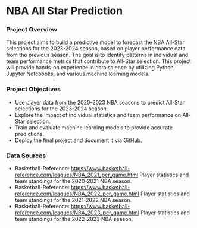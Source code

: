 # NBA All Star Prediction

### Project Overview
This project aims to build a predictive model to forecast the NBA All-Star selections for the 2023-2024 season, based on player performance data from the previous season. The goal is to identify patterns in individual and team performance metrics that contribute to All-Star selection. This project will provide hands-on experience in data science by utilizing Python, Jupyter Notebooks, and various machine learning models.

### Project Objectives
- Use player data from the 2020-2023 NBA seasons to predict All-Star selections for the 2023-2024 season.
- Explore the impact of individual statistics and team performance on All-Star selection.
- Train and evaluate machine learning models to provide accurate predictions.
- Deploy the final project and document it via GitHub.

### Data Sources
- Basketball-Reference: https://www.basketball-reference.com/leagues/NBA_2021_per_game.html
    Player statistics and team standings for the 2020-2021 NBA season.
- Basketball-Reference: https://www.basketball-reference.com/leagues/NBA_2022_per_game.html
    Player statistics and team standings for the 2021-2022 NBA season.
- Basketball-Reference: https://www.basketball-reference.com/leagues/NBA_2023_per_game.html
    Player statistics and team standings for the 2022-2023 NBA season.